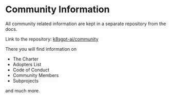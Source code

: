 # Community Information

All community related information are kept in a separate repository from the docs.

Link to the repository: [k8sgpt-ai/community](https://github.com/k8sgpt-ai/community)

There you will find information on

* The Charter
* Adopters List
* Code of Conduct
* Community Members
* Subprojects

and much more.